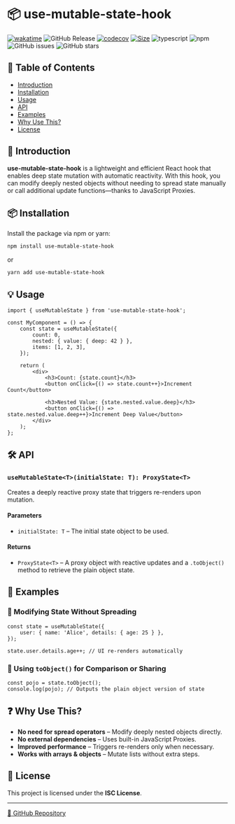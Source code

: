 # 📦 use-mutable-state-hook

[![wakatime](https://wakatime.com/badge/user/a0b906ce-b8e7-4463-8bce-383238df6d4b/project/c1957c46-f653-4b73-ac2b-2f4d5772a6da.svg)](https://wakatime.com/badge/user/a0b906ce-b8e7-4463-8bce-383238df6d4b/project/c1957c46-f653-4b73-ac2b-2f4d5772a6da)
![GitHub Release](https://img.shields.io/github/v/release/ragaeeb/use-mutable-state-hook)
[![codecov](https://codecov.io/github/ragaeeb/use-mutable-state-hook/graph/badge.svg?token=9DWYN1ETDS)](https://codecov.io/github/ragaeeb/use-mutable-state-hook)
[![Size](https://deno.bundlejs.com/badge?q=use-mutable-state-hook@latest&badge=detailed)](https://bundlejs.com/?q=use-mutable-state-hook%40latest)
![typescript](https://badgen.net/badge/icon/typescript?icon=typescript&label&color=blue)
![npm](https://img.shields.io/npm/dm/use-mutable-state-hook)
![GitHub issues](https://img.shields.io/github/issues/ragaeeb/use-mutable-state-hook)
![GitHub stars](https://img.shields.io/github/stars/ragaeeb/use-mutable-state-hook?style=social)

## 📖 Table of Contents

- [Introduction](#introduction)
- [Installation](#installation)
- [Usage](#usage)
- [API](#api)
- [Examples](#examples)
- [Why Use This?](#why-use-this)
- [License](#license)

## 🚀 Introduction

**use-mutable-state-hook** is a lightweight and efficient React hook that enables deep state mutation with automatic reactivity. With this hook, you can modify deeply nested objects without needing to spread state manually or call additional update functions—thanks to JavaScript Proxies.

## 📦 Installation

Install the package via npm or yarn:

```sh
npm install use-mutable-state-hook
```

or

```sh
yarn add use-mutable-state-hook
```

## 💡 Usage

```tsx
import { useMutableState } from 'use-mutable-state-hook';

const MyComponent = () => {
    const state = useMutableState({
        count: 0,
        nested: { value: { deep: 42 } },
        items: [1, 2, 3],
    });

    return (
        <div>
            <h3>Count: {state.count}</h3>
            <button onClick={() => state.count++}>Increment Count</button>

            <h3>Nested Value: {state.nested.value.deep}</h3>
            <button onClick={() => state.nested.value.deep++}>Increment Deep Value</button>
        </div>
    );
};
```

## 🛠 API

### `useMutableState<T>(initialState: T): ProxyState<T>`

Creates a deeply reactive proxy state that triggers re-renders upon mutation.

#### Parameters

- `initialState: T` – The initial state object to be used.

#### Returns

- `ProxyState<T>` – A proxy object with reactive updates and a `.toObject()` method to retrieve the plain object state.

## 📌 Examples

### 🔹 Modifying State Without Spreading

```tsx
const state = useMutableState({
    user: { name: 'Alice', details: { age: 25 } },
});

state.user.details.age++; // UI re-renders automatically
```

### 🔹 Using `toObject()` for Comparison or Sharing

```tsx
const pojo = state.toObject();
console.log(pojo); // Outputs the plain object version of state
```

## ❓ Why Use This?

- **No need for spread operators** – Modify deeply nested objects directly.
- **No external dependencies** – Uses built-in JavaScript Proxies.
- **Improved performance** – Triggers re-renders only when necessary.
- **Works with arrays & objects** – Mutate lists without extra steps.

## 📜 License

This project is licensed under the **ISC License**.

---

[🔗 GitHub Repository](https://github.com/ragaeeb/use-mutable-state-hook)
